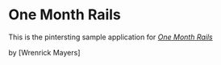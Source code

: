# One Month Rails

This is the pintersting sample application for 
[*One Month Rails*](http://onemonthrails.com)

by [Wrenrick Mayers]